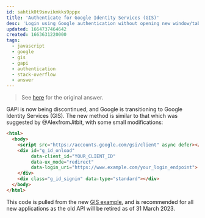 ```yaml
---
id: sahtik0t9snvikmkks9pppx
title: 'Authenticate for Google Identity Services (GIS)'
desc: 'Login using Google authentication without opening new window/tab'
updated: 1664737464642
created: 1663631220000
tags:
  - javascript
  - google
  - gis
  - gapi
  - authentication
  - stack-overflow
  - answer
---
```


> See [here](https://stackoverflow.com/a/73778561/6456163) for the original answer.

GAPI is now being discontinued, and Google is transitioning to Google Identity Services (GIS). The new method is similar to that which was suggested by @AlexfromJitbit, with some small modifications:

```html
<html>
  <body>
    <script src="https://accounts.google.com/gsi/client" async defer></script>
    <div id="g_id_onload"
         data-client_id="YOUR_CLIENT_ID"
         data-ux_mode="redirect"
         data-login_uri="https://www.example.com/your_login_endpoint">
    </div>
    <div class="g_id_signin" data-type="standard"></div>
  </body>
</html>
```

This code is pulled from the new [GIS example](https://developers.google.com/identity/gsi/web/guides/migration#redirect-mode_1), and is recommended for all new applications as the old API will be retired as of 31 March 2023.
